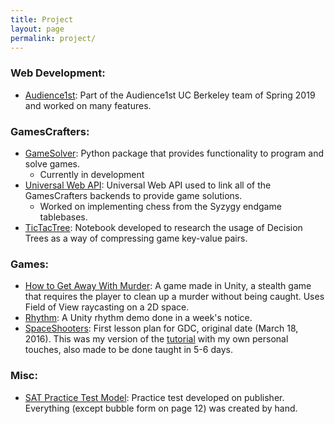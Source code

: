 ```yaml
---
title: Project
layout: page
permalink: project/
---
```

### Web Development:
* [Audience1st](https://github.com/armandofox/audience1st): Part of the Audience1st UC Berkeley team of Spring 2019 and worked on many features.

### GamesCrafters:
* [GameSolver](https://github.com/Ant1ng2/Gamesolver): Python package that provides functionality to program and solve games.
  * Currently in development
* [Universal Web API](https://github.com/GamesCrafters/special-octo-garbanzo): Universal Web API used to link all of the GamesCrafters backends to provide game solutions.
  * Worked on implementing chess from the Syzygy endgame tablebases.
* [TicTacTree](https://www.kaggle.com/ant1ng/tttdecisiontree): Notebook developed to research the usage of Decision Trees as a way of compressing game key-value pairs.

### Games:
<!--
* [AllQueenChess](https://github.com/Ant1ng2/FourQueens): A solver for the board game AllQueensChess. Also features a Unity demo of the game.
  * Currently in development
  -->
* [How to Get Away With Murder](https://chrislu.itch.io/how-they-got-away-with-murder): A game made in Unity, a stealth game that requires the player to clean up a murder without being caught. Uses Field of View raycasting on a 2D space.
* [Rhythm](https://github.com/Ant1ng2/Rhythm): A Unity rhythm demo done in a week's notice.
* [SpaceShooters](https://github.com/Ant1ng2/SpaceShooters): First lesson plan for GDC, original date (March 18, 2016). This was my version of the [tutorial](https://unity3d.com/learn/tutorials/s/space-shooter-tutorial) with my own personal touches, also made to be done taught in 5-6 days.

### Misc:
* [SAT Practice Test Model](https://drive.google.com/file/d/1Hew4OEauzVEWKf0Pgb2fYetlEG9tL8Bp/view): Practice test developed on publisher. Everything (except bubble form on page 12) was created by hand.
